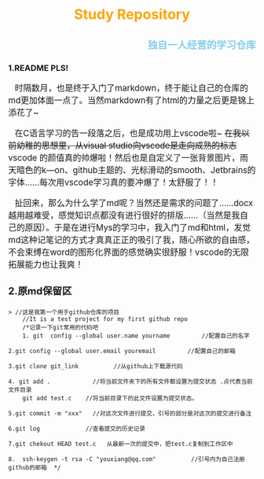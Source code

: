 # <span style="color:orange"><center>Study Repository</center></span>
## <div style="text-align:right;color:SkyBlue;font-size:20px">独自一人经营的学习仓库</div>

### 1.README PLS!
<div style="font-size:17px">

&ensp; 时隔数月，也是终于入门了markdown，终于能让自己的仓库的md更加体面一点了。当然markdown有了html的力量之后更是锦上添花了~   

&ensp; 在C语言学习的告一段落之后，也是成功用上vscode啦~ ~~在我以前幼稚的思想里，从visual studio向vscode是走向成熟的标志~~vscode 的颜值真的帅爆啦！然后也是自定义了一张背景图片，雨天暗色的k—on、github主题的、光标滑动的smooth、Jetbrains的字体……每次用vscode学习真的要冲爆了！太舒服了！！   

&ensp; 扯回来，那么为什么学了md呢？当然还是需求的问题了……docx越用越难受，感觉知识点都没有进行很好的排版……（当然是我自己的原因）。于是在进行Mys的学习中，我入门了md和html，发觉md这种记笔记的方式才真真正正的吸引了我，随心所欲的自由感，不会束缚在word的图形化界面的感觉确实很舒服！vscode的无限拓展能力也让我爽！

### 2.原md保留区


</div>


    > //这是我第一个用于github仓库的项目
        //It is a test project for my first github repo 
        /*记录一下git常用的代码吧
        1. git  config --global user.name yourname         //配置自己的名字
    
    2.git config --global user.email youremail         //配置自己的邮箱
    
    3.git clone git_link          //从github上下载源代码
    
    4. git add .            //将当前文件夹下的所有文件都设置为提交状态 .点代表当前文件目录
        git add test.c    //将当前目录下的此文件设置为提交状态。
    
    5.git commit -m "xxx"   //对这次文件进行提交，引号的部分是对这次的提交进行备注
    
    6.git log             //查看提交的历史记录
    
    7.git chekout HEAD test.c   从最新一次的提交中，把test.c复制到工作区中   
    
    8.  ssh-keygen -t rsa -C "youxiang@qq.com"          //引号内为自己注册github的邮箱  */
